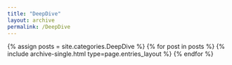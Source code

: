 ```yaml
---
title: "DeepDive"
layout: archive
permalink: /DeepDive
---
```



{% assign posts = site.categories.DeepDive %}
{% for post in posts %} {% include archive-single.html type=page.entries_layout %} {% endfor %}